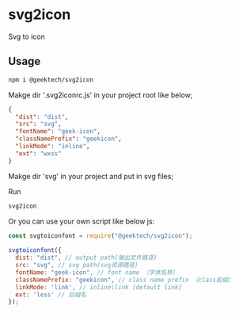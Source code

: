 # svg2icon

Svg to icon

## Usage

```bash
npm i @geektech/svg2icon
```

Makge dir '.svg2iconrc.js' in your project root like below;

```json
{
  "dist": "dist", 
  "src": "svg",
  "fontName": "geek-icon",
  "classNamePrefix": "geekicon", 
  "linkMode": "inline",
  "ext": "wxss"
}
```

Makge dir 'svg' in your project and put in svg files;

Run

```bash
svg2icon
```

Or you can use your own script like below js:

```js
const svgtoiconfont = require("@geektech/svg2icon");
 
svgtoiconfont({
  dist: "dist", // output path(输出文件路径)
  src: "svg", // svg path(svg资源路径)
  fontName: "geek-icon", // font name （字体名称）
  classNamePrefix: "geekicon", // class name prefix （class前缀）
  linkMode: 'link', // inline\link [default link]
  ext: 'less' // 后缀名
});
```
